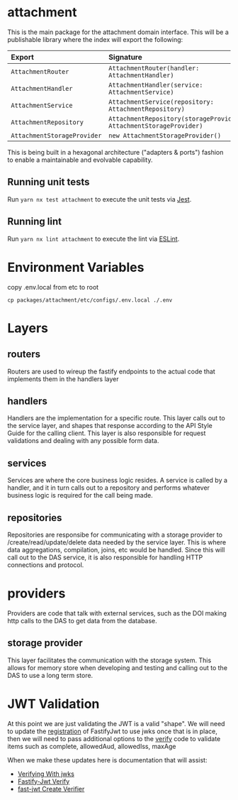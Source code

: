 # attachment

This is the main package for the attachment domain interface. This will be a
publishable library where the index will export the following:

| Export                  | Signature                                                  |
| :---------------------- | :--------------------------------------------------------- |
| `AttachmentRouter`          | `AttachmentRouter(handler: AttachmentHandler)`                     |
| `AttachmentHandler`         | `AttachmentHandler(service: AttachmentService)`                    |
| `AttachmentService`         | `AttachmentService(repository: AttachmentRepository)`              |
| `AttachmentRepository`      | `AttachmentRepository(storageProvider: AttachmentStorageProvider)` |
| `AttachmentStorageProvider` | `new AttachmentStorageProvider()`                              |

This is being built in a hexagonal architecture ("adapters & ports") fashion
to enable a maintainable and evolvable capability.

## Running unit tests

Run `yarn nx test attachment` to execute the unit tests via [Jest](https://jestjs.io).

## Running lint

Run `yarn nx lint attachment` to execute the lint via [ESLint](https://eslint.org/).

# Environment Variables

copy .env.local from etc to root

```
cp packages/attachment/etc/configs/.env.local ./.env
```

# Layers

## routers

Routers are used to wireup the fastify endpoints to the actual code that implements them in the handlers layer

## handlers

Handlers are the implementation for a specific route. This layer calls out to the service layer, and shapes that response according to the API Style Guide for the calling client. This layer is also responsible for request validations and dealing with any possible form data.

## services

Services are where the core business logic resides. A service is called by a handler, and it in turn calls out to a repository and performs whatever business logic is required for the call being made.

## repositories

Repositories are responsibe for communicating with a storage provider to /create/read/update/delete data needed by the service layer. This is where data aggregations, compilation, joins, etc would be handled. Since this will call out to the DAS service, it is also responsible for handling HTTP connections and protocol.

# providers

Providers are code that talk with external services, such as the DOI making http calls to the DAS to get data from the database.

## storage provider

This layer facilitates the communication with the storage system. This allows for memory store when developing and testing and calling out to the DAS to use a long term store.

# JWT Validation

At this point we are just validating the JWT is a valid "shape". We will need to update the [registration](https://github.com/cvshealth/apip-mktpl-doi-attachment/blob/main/src/providers/jwt/jwtProvider.ts#L9) of FastifyJwt to use jwks once that is in place, then we will need to pass additional options to the [verify](https://github.com/cvshealth/apip-mktpl-doi-attachment/blob/main/src/providers/jwt/jwtProvider.ts#L15) code to validate items such as complete, allowedAud, allowedIss, maxAge

When we make these updates here is documentation that will assist:

-   [Verifying With jwks](https://github.com/fastify/fastify-jwt#verifying-with-jwks)
-   [Fastify-Jwt Verify](https://github.com/fastify/fastify-jwt#verify)
-   [fast-jwt Create Verifier](https://github.com/nearform/fast-jwt#createverifier)
